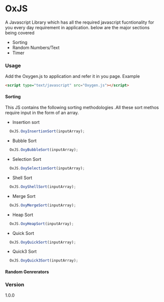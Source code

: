 #   OxJS
A Javascript Library which has all the required javascript fucntionality for you every day requirement in application.
below are the major sections being covered
* Sorting
* Random Numbers/Text
* Timer

### Usage
Add the Oxygen.js to application and refer it in you page.
Example
```HTML
<script type="text/javascript" src="Oxygen.js"></script>
```

#### Sorting 
This JS contains the following  sorting methodologies .All these sort methos require input in the form of an array.

* Insertion sort
```JAVASCRIPT
  OxJS.OxyInsertionSort(inputArray);
```
* Bubble Sort
```JAVASCRIPT
  OxJS.OxyBubbleSort(inputArray);
```
* Selection Sort
```JAVASCRIPT
  OxJS.OxySelectionSort(inputArray);
```
* Shell Sort
```JAVASCRIPT
  OxJS.OxyShellSort(inputArray);
```
* Merge Sort
```JAVASCRIPT
  OxJS.OxyMergeSort(inputArray);
```
* Heap Sort
```JAVASCRIPT
  OxJS.OxyHeapSort(inputArray);
```
* Quick Sort
```JAVASCRIPT
  OxJS.OxyQuickSort(inputArray);
```
* Quick3 Sort
```JAVASCRIPT
  OxJS.OxyQuick3Sort(inputArray);
```

#### Random Genrerators


### Version
1.0.0
